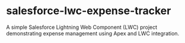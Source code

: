 # salesforce-lwc-expense-tracker
A simple Salesforce Lightning Web Component (LWC) project demonstrating expense management using Apex and LWC integration.
